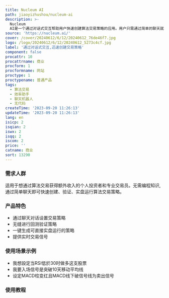 ```yaml
---
title: Nucleum AI
path: jiaoyizhushou/nucleum-ai
description: >-
  Nucleum
  AI是一个通过对话式交互帮助用户快速创建算法交易策略的应用。用户只需通过简单的聊天就可以设定交易策略的入场条件,如设置RSI指标的触发水平,或设定突破前期高点作为入场信号等。应用程序会立即进行回测以验证策略,并在几分钟内生成可投入实盘运作的策略代码。整个过程无需编程知识,极大降低了算法交易策略的开发门槛。
source: 'https://nucleum.ai/'
cover: /cover/20240612/6/12/20240612_76de46f7.jpg
logo: /logo/20240612/6/12/20240612_5273c4cf.jpg
label: '通过对话式交互,迅速创建交易策略'
component: false
procattr: 10
procattrname: 商业
procform: 1
procformname: 网站
proctype: 1
proctypename: 普通产品
tags:
  - 算法交易
  - 效率助手
  - 聊天机器人
  - 无代码
createTime: '2023-09-20 11:26:13'
updateTime: '2023-09-20 11:26:13'
lang: en
isicp: 2
isqian: 2
iswx: 2
isqq: 2
iscom: 2
price: ''
catname: 商业
sort: 13290
---
```




### 需求人群
适用于想通过算法交易获得额外收入的个人投资者和专业交易员。无需编程知识,通过简单聊天即可快速创建、验证、实盘运行算法交易策略。

### 产品特色
- 通过聊天对话设置交易策略
- 无缝进行回测验证策略
- 一键生成可直接实盘运行的策略
- 提供实时交易信号

### 使用场景示例
- 我想設定当RSI低於30时做多这支股票
- 我要入场信号是突破10天移动平均线
- 设定MACD柱变红且MACD线下破信号线为卖出信号

### 使用教程


  

